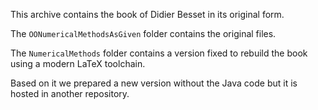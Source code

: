 This archive contains the book of Didier Besset in its original form. 

The `OONumericalMethodsAsGiven` folder contains the original files.

The `NumericalMethods` folder contains a version fixed to rebuild the book using a modern LaTeX toolchain.

Based on it we prepared a new version without the Java code but it is hosted in another repository.


